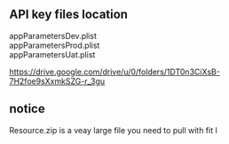 API key files location
---
appParametersDev.plist<br>
appParametersProd.plist<br>
appParametersUat.plist<br>

https://drive.google.com/drive/u/0/folders/1DT0n3CiXsB-7H2foe9sXxmkSZG-r_3gu
<br>

notice
---
Resource.zip is a veay large file
you need to pull with fit l